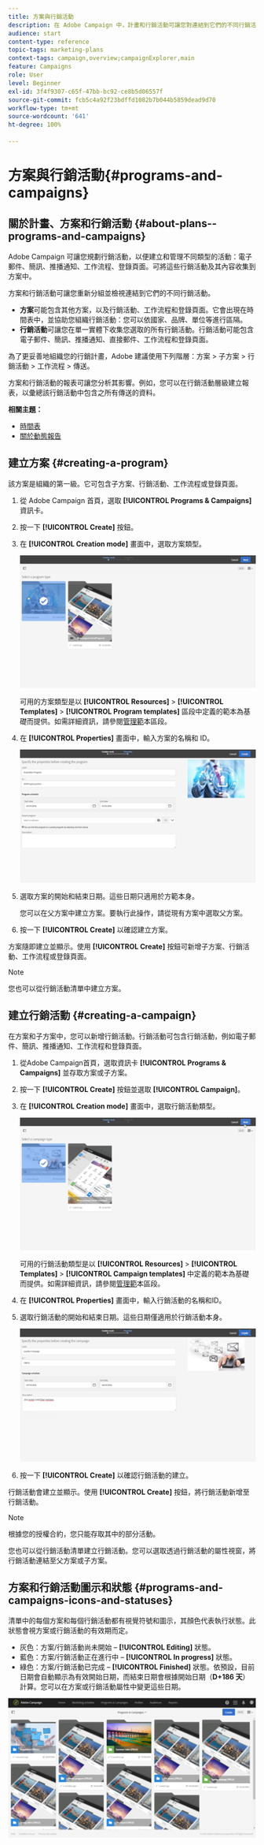 ```yaml
---
title: 方案與行銷活動
description: 在 Adobe Campaign 中，計畫和行銷活動可讓您對連結到它們的不同行銷活動進行分組和協調。方案和行銷活動的報表可讓您分析其影響。
audience: start
content-type: reference
topic-tags: marketing-plans
context-tags: campaign,overview;campaignExplorer,main
feature: Campaigns
role: User
level: Beginner
exl-id: 3f4f9307-c65f-47bb-bc92-ce8b5d06557f
source-git-commit: fcb5c4a92f23bdffd1082b7b044b5859dead9d70
workflow-type: tm+mt
source-wordcount: '641'
ht-degree: 100%

---
```


# 方案與行銷活動{#programs-and-campaigns}

## 關於計畫、方案和行銷活動 {#about-plans--programs-and-campaigns}

Adobe Campaign 可讓您規劃行銷活動，以便建立和管理不同類型的活動：電子郵件、簡訊、推播通知、工作流程、登錄頁面。可將這些行銷活動及其內容收集到方案中。

方案和行銷活動可讓您重新分組並檢視連結到它們的不同行銷活動。

* **方案**&#x200B;可能包含其他方案，以及行銷活動、工作流程和登錄頁面。它會出現在時間表中，並協助您組織行銷活動：您可以依國家、品牌、單位等進行區隔。
* **行銷活動**&#x200B;可讓您在單一實體下收集您選取的所有行銷活動。行銷活動可能包含電子郵件、簡訊、推播通知、直接郵件、工作流程和登錄頁面。

為了更妥善地組織您的行銷計畫，Adobe 建議使用下列階層：方案 > 子方案 > 行銷活動 > 工作流程 > 傳送。

方案和行銷活動的報表可讓您分析其影響。例如，您可以在行銷活動層級建立報表，以彙總該行銷活動中包含之所有傳送的資料。

**相關主題：**

* [時間表](../../start/using/timeline.md)
* [關於動態報告](../../reporting/using/about-dynamic-reports.md)

## 建立方案 {#creating-a-program}

該方案是組織的第一級。它可包含子方案、行銷活動、工作流程或登錄頁面。

1. 從 Adobe Campaign 首頁，選取 **[!UICONTROL Programs & Campaigns]** 資訊卡。
1. 按一下 **[!UICONTROL Create]** 按鈕。
1. 在 **[!UICONTROL Creation mode]** 畫面中，選取方案類型。

   ![](assets/programs_and_campaigns_2.png)

   可用的方案類型是以 **[!UICONTROL Resources]** > **[!UICONTROL Templates]** > **[!UICONTROL Program templates]** 區段中定義的範本為基礎而提供。如需詳細資訊，請參閱[管理範](../../start/using/marketing-activity-templates.md)本區段。

1. 在 **[!UICONTROL Properties]** 畫面中，輸入方案的名稱和 ID。

   ![](assets/programs_and_campaigns_3.png)

1. 選取方案的開始和結束日期。這些日期只適用於方範本身。

   您可以在父方案中建立方案。要執行此操作，請從現有方案中選取父方案。

1. 按一下 **[!UICONTROL Create]** 以確認建立方案。

方案隨即建立並顯示。使用 **[!UICONTROL Create]** 按鈕可新增子方案、行銷活動、工作流程或登錄頁面。

>[!NOTE]
>
>您也可以從行銷活動清單中建立方案。

## 建立行銷活動 {#creating-a-campaign}

在方案和子方案中，您可以新增行銷活動。行銷活動可包含行銷活動，例如電子郵件、簡訊、推播通知、工作流程和登錄頁面。

1. 從Adobe Campaign首頁，選取資訊卡 **[!UICONTROL Programs & Campaigns]** 並存取方案或子方案。
1. 按一下 **[!UICONTROL Create]** 按鈕並選取 **[!UICONTROL Campaign]**。
1. 在 **[!UICONTROL Creation mode]** 畫面中，選取行銷活動類型。

   ![](assets/programs_and_campaigns_7.png)

   可用的行銷活動類型是以 **[!UICONTROL Resources]** > **[!UICONTROL Templates]** > **[!UICONTROL Campaign templates]** 中定義的範本為基礎而提供。如需詳細資訊，請參閱[管理範](../../start/using/marketing-activity-templates.md)本區段。

1. 在 **[!UICONTROL Properties]** 畫面中，輸入行銷活動的名稱和ID。
1. 選取行銷活動的開始和結束日期。這些日期僅適用於行銷活動本身。

   ![](assets/programs_and_campaigns_8.png)

1. 按一下 **[!UICONTROL Create]** 以確認行銷活動的建立。

行銷活動會建立並顯示。使用 **[!UICONTROL Create]** 按鈕，將行銷活動新增至行銷活動。

>[!NOTE]
>
>根據您的授權合約，您只能存取其中的部分活動。

您也可以從行銷活動清單建立行銷活動。您可以選取透過行銷活動的屬性視窗，將行銷活動連結至父方案或子方案。

## 方案和行銷活動圖示和狀態 {#programs-and-campaigns-icons-and-statuses}

清單中的每個方案和每個行銷活動都有視覺符號和圖示，其顏色代表執行狀態。此狀態會視方案或行銷活動的有效期而定。

* 灰色：方案/行銷活動尚未開始 – **[!UICONTROL Editing]** 狀態。
* 藍色：方案/行銷活動正在進行中 – **[!UICONTROL In progress]** 狀態。
* 綠色：方案/行銷活動已完成 – **[!UICONTROL Finished]** 狀態。依預設，目前日期會自動顯示為有效開始日期，而結束日期會根據開始日期（**D+186 天**）計算。您可以在方案或行銷活動屬性中變更這些日期。

![](assets/programs_and_campaigns.png)

